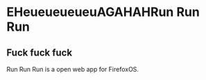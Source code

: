 <h1>EHeueueueueuAGAHAHRun Run Run</h1>
<h2>Fuck fuck fuck </h2>
<p>Run Run Run is a open web app for FirefoxOS.</p>

